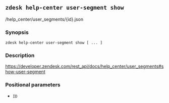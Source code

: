 ## `zdesk help-center user-segment show`

/help_center/user_segments/{id}.json

### Synopsis

    zdesk help-center user-segment show [ ... ]

### Description

https://developer.zendesk.com/rest_api/docs/help_center/user_segments#show-user-segment

### Positional parameters

* `ID`

